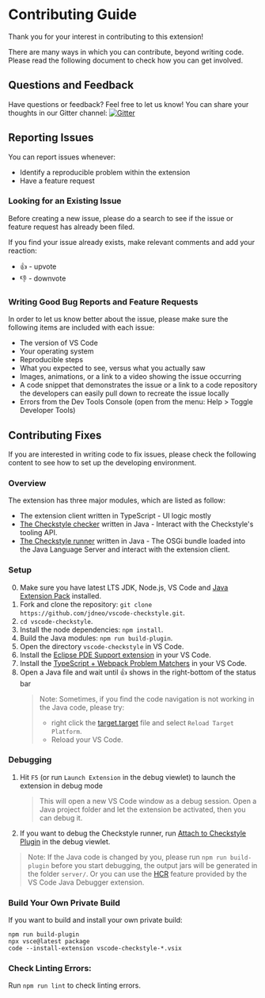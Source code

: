 # Contributing Guide

Thank you for your interest in contributing to this extension!

There are many ways in which you can contribute, beyond writing code. Please read the following document to check how you can get involved.

## Questions and Feedback
Have questions or feedback? Feel free to let us know! You can share your thoughts in our Gitter channel: [![Gitter](https://badges.gitter.im/jdneo/vscode-checkstyle.svg)](https://gitter.im/vscode-checkstyle/Lobby)

## Reporting Issues
You can report issues whenever:
- Identify a reproducible problem within the extension
- Have a feature request

### Looking for an Existing Issue
Before creating a new issue, please do a search to see if the issue or feature request has already been filed.

If you find your issue already exists, make relevant comments and add your reaction:
- 👍 - upvote
- 👎 - downvote
 
### Writing Good Bug Reports and Feature Requests
In order to let us know better about the issue, please make sure the following items are included with each issue:
- The version of VS Code
- Your operating system
- Reproducible steps
- What you expected to see, versus what you actually saw
- Images, animations, or a link to a video showing the issue occurring
- A code snippet that demonstrates the issue or a link to a code repository the developers can easily pull down to recreate the issue locally
- Errors from the Dev Tools Console (open from the menu: Help > Toggle Developer Tools)
 
## Contributing Fixes
If you are interested in writing code to fix issues, please check the following content to see how to set up the developing environment.

### Overview
The extension has three major modules, which are listed as follow:
- The extension client written in TypeScript - UI logic mostly
- [The Checkstyle checker](https://github.com/jdneo/vscode-checkstyle/tree/master/jdtls.ext/com.shengchen.checkstyle.checker) written in Java - Interact with the Checkstyle's tooling API. 
- [The Checkstyle runner](https://github.com/jdneo/vscode-checkstyle/tree/master/jdtls.ext/com.shengchen.checkstyle.runner) written in Java - The OSGi bundle loaded into the Java Language Server and interact with the extension client.

### Setup
0. Make sure you have latest LTS JDK, Node.js, VS Code and [Java Extension Pack](https://marketplace.visualstudio.com/items?itemName=vscjava.vscode-java-pack) installed.
1. Fork and clone the repository: `git clone https://github.com/jdneo/vscode-checkstyle.git`.
2. `cd vscode-checkstyle`.
3. Install the node dependencies: `npm install`.
4. Build the Java modules: `npm run build-plugin`.
6. Open the directory `vscode-checkstyle` in VS Code.
7. Install the [Eclipse PDE Support extension](https://marketplace.visualstudio.com/items?itemName=yaozheng.vscode-pde) in your VS Code.
8. Install the [TypeScript + Webpack Problem Matchers](https://marketplace.visualstudio.com/items?itemName=amodio.tsl-problem-matcher) in your VS Code.
9. Open a Java file and wait until 👍 shows in the right-bottom of the status bar
    > Note: Sometimes, if you find the code navigation is not working in the Java code, please try: 
    > - right click the [target.target](https://github.com/jdneo/vscode-checkstyle/blob/master/jdtls.ext/com.shengchen.checkstyle.target/target.target) file and select `Reload Target Platform`.
    > - Reload your VS Code.

### Debugging
1. Hit `F5` (or run `Launch Extension` in the debug viewlet) to launch the extension in debug mode
    > This will open a new VS Code window as a debug session. Open a Java project folder and let the extension be activated, then you can debug it.
2. If you want to debug the Checkstyle runner, run [Attach to Checkstyle Plugin](https://github.com/jdneo/vscode-checkstyle/blob/master/.vscode/launch.json) in the debug viewlet.

> Note: If the Java code is changed by you, please run `npm run build-plugin` before you start debugging, the output jars will be generated in the folder `server/`. Or you can use the [HCR](https://code.visualstudio.com/docs/java/java-debugging#_hot-code-replacement) feature provided by the VS Code Java Debugger extension.

### Build Your Own Private Build
If you want to build and install your own private build:

```shell
npm run build-plugin
npx vsce@latest package
code --install-extension vscode-checkstyle-*.vsix
```

### Check Linting Errors:
Run `npm run lint` to check linting errors.